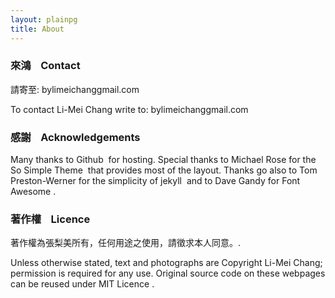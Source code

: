 ```yaml
---
layout: plainpg
title: About
---
```


<section class="content">
  <h3>來鴻&nbsp;&nbsp;<span class = "fa fa-envelope-o"></span>&nbsp;&nbsp;Contact</h3>
  <p>請寄至: bylimeichang<span class = "fa fa-paperclip"></span>gmail.com</p>
  <p>To contact Li-Mei Chang write to: bylimeichang<span class = "fa fa-paperclip"></span>gmail.com</p>


   <h3>感謝&nbsp;&nbsp;<span class = "fa fa-heart-o"></span>&nbsp;&nbsp;Acknowledgements</h3> 
     <div class="acknowledgements">
        Many thanks to Github&nbsp;<a href="http://pages.github.com/" target="_blank" rel="nofollow"><span class = "fa fa-external-link"></span></a> for hosting. 
        Special thanks to Michael Rose for the 
         <span class="ttt">So Simple Theme</span>&nbsp;<a href="http://mademistakes.com/so-simple/" target="_blank" rel="nofollow"><span class = "fa fa-external-link"></span></a> 
        that provides most of the layout.  
        Thanks go also to Tom Preston-Werner for the simplicity of <span class="ttt">jekyll</span>&nbsp;<a href="http://jekyllrb.com/" target="_blank" rel="nofollow"><span class = "fa fa-external-link"></span></a>
        and to Dave Gandy for <span class="ttt">Font Awesome</span>&nbsp;<a href="http://fortawesome.github.io/Font-Awesome/" target="_blank" rel="nofollow"><span class = "fa fa-external-link"></span></a>.
     </div>

  <h3>著作權&nbsp;&nbsp;<span class = "fa fa-legal"></span>&nbsp;&nbsp;Licence</h3>
  <p>著作權為張梨美所有，任何用途之使用，請徵求本人同意。<span class="acknowledgements"><a href="https://github.com/bylimei/bylimei"><span class = "fa fa-external-link"></span></a>.</span></p>
  <p>Unless otherwise stated, text and photographs are Copyright Li-Mei Chang; permission is required for any use.
  Original source code on these webpages can be reused under MIT Licence <span class="acknowledgements"><a href="https://github.com/bylimei/bylimei.github.io"><span class = "fa fa-external-link"></span></a>.</span></p>

</section>

